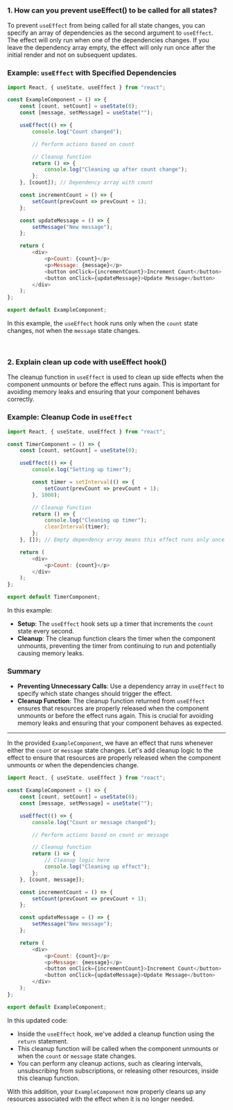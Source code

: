 ### 1. How can you prevent useEffect() to be called for all states?

To prevent `useEffect` from being called for all state changes, you can specify an array of dependencies as the second argument to `useEffect`. The effect will only run when one of the dependencies changes. If you leave the dependency array empty, the effect will only run once after the initial render and not on subsequent updates.

### Example: `useEffect` with Specified Dependencies

```javascript
import React, { useState, useEffect } from "react";

const ExampleComponent = () => {
    const [count, setCount] = useState(0);
    const [message, setMessage] = useState("");

    useEffect(() => {
        console.log("Count changed");

        // Perform actions based on count

        // Cleanup function
        return () => {
            console.log("Cleaning up after count change");
        };
    }, [count]); // Dependency array with count

    const incrementCount = () => {
        setCount(prevCount => prevCount + 1);
    };

    const updateMessage = () => {
        setMessage("New message");
    };

    return (
        <div>
            <p>Count: {count}</p>
            <p>Message: {message}</p>
            <button onClick={incrementCount}>Increment Count</button>
            <button onClick={updateMessage}>Update Message</button>
        </div>
    );
};

export default ExampleComponent;
```

In this example, the `useEffect` hook runs only when the `count` state changes, not when the `message` state changes.

<br>

### 2. Explain clean up code with useEffect hook()

The cleanup function in `useEffect` is used to clean up side effects when the component unmounts or before the effect runs again. This is important for avoiding memory leaks and ensuring that your component behaves correctly.

### Example: Cleanup Code in `useEffect`

```javascript
import React, { useState, useEffect } from "react";

const TimerComponent = () => {
    const [count, setCount] = useState(0);

    useEffect(() => {
        console.log("Setting up timer");

        const timer = setInterval(() => {
            setCount(prevCount => prevCount + 1);
        }, 1000);

        // Cleanup function
        return () => {
            console.log("Cleaning up timer");
            clearInterval(timer);
        };
    }, []); // Empty dependency array means this effect runs only once

    return (
        <div>
            <p>Count: {count}</p>
        </div>
    );
};

export default TimerComponent;
```

In this example:
- **Setup**: The `useEffect` hook sets up a timer that increments the `count` state every second.
- **Cleanup**: The cleanup function clears the timer when the component unmounts, preventing the timer from continuing to run and potentially causing memory leaks.

### Summary

- **Preventing Unnecessary Calls**: Use a dependency array in `useEffect` to specify which state changes should trigger the effect.
- **Cleanup Function**: The cleanup function returned from `useEffect` ensures that resources are properly released when the component unmounts or before the effect runs again. This is crucial for avoiding memory leaks and ensuring that your component behaves as expected.

***

In the provided `ExampleComponent`, we have an effect that runs whenever either the `count` or `message` state changes. Let's add cleanup logic to the effect to ensure that resources are properly released when the component unmounts or when the dependencies change.

```javascript
import React, { useState, useEffect } from "react";

const ExampleComponent = () => {
    const [count, setCount] = useState(0);
    const [message, setMessage] = useState("");

    useEffect(() => {
        console.log("Count or message changed");

        // Perform actions based on count or message

        // Cleanup function
        return () => {
            // Cleanup logic here
            console.log("Cleaning up effect");
        };
    }, [count, message]);

    const incrementCount = () => {
        setCount(prevCount => prevCount + 1);
    };

    const updateMessage = () => {
        setMessage("New message");
    };

    return (
        <div>
            <p>Count: {count}</p>
            <p>Message: {message}</p>
            <button onClick={incrementCount}>Increment Count</button>
            <button onClick={updateMessage}>Update Message</button>
        </div>
    );
};

export default ExampleComponent;
```

In this updated code:
- Inside the `useEffect` hook, we've added a cleanup function using the `return` statement.
- This cleanup function will be called when the component unmounts or when the `count` or `message` state changes.
- You can perform any cleanup actions, such as clearing intervals, unsubscribing from subscriptions, or releasing other resources, inside this cleanup function.

With this addition, your `ExampleComponent` now properly cleans up any resources associated with the effect when it is no longer needed.